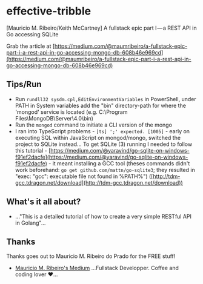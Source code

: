 # effective-tribble
[Mauricio M. Ribeiro/Keith McCartney] A fullstack epic part I — a REST API in Go accessing SQLite

Grab the article at [https://medium.com/@maumribeiro/a-fullstack-epic-part-i-a-rest-api-in-go-accessing-mongo-db-608b46e969cd](https://medium.com/@maumribeiro/a-fullstack-epic-part-i-a-rest-api-in-go-accessing-mongo-db-608b46e969cd)

## Tips/Run

* Run `rundll32 sysdm.cpl,EditEnvironmentVariables` in PowerShell, under PATH in System variables add the "bin" directory-path for where the 'mongod' service is located (e.g. C:\Program Files\MongoDB\Server\4.0\bin)
* Run the `mongod` command to initiate a CLI version of the mongo
* I ran into TypeScript problems - `[ts] ';' expected. [1005]` - early on executing SQL within JavaScript on mongod/mongo, switched the project to SQLite instead...
To get SQLite (3) running I needed to follow this tutorial - [https://medium.com/@yaravind/go-sqlite-on-windows-f91ef2dacfe](https://medium.com/@yaravind/go-sqlite-on-windows-f91ef2dacfe) - it meant installing a GCC tool (theses commands didn't work beforehand: `go get github.com/mattn/go-sqlite3`; they resulted in "exec: "gcc": executable file not found in %PATH%") ([http://tdm-gcc.tdragon.net/download](http://tdm-gcc.tdragon.net/download))

## What's it all about?

* ..."This is a detailed tutorial of how to create a very simple RESTful API in Golang"...

## Thanks

Thanks goes out to Mauricio M. Ribeiro do Prado for the FREE stuff!

* [Mauricio M. Ribeiro's Medium](https://medium.com/@maumribeiro) ...Fullstack Developper. Coffee and coding lover ❤...
